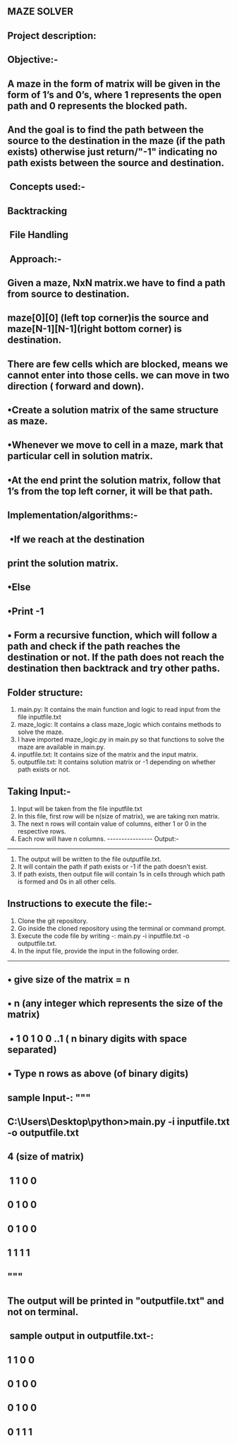 MAZE SOLVER
-----------
Project description:
--------------------
Objective:-
-----------
A maze in the form of matrix will be given in the form of 1’s and 0’s, where 1 represents the open
path and 0 represents the blocked path.
-----------
​And the goal is to find the path between the source to the destination in the maze (if the path exists) otherwise just return/"-1" indicating no path exists between the source and destination.
-----------
​
Concepts used:-
---------

Backtracking
---------
​
File Handling
----------
​
Approach:-
----------
Given a maze, NxN matrix.we have to find a path from source to destination. 
​
----------
maze[0][0] (left top corner)is the source and maze[N-1][N-1](right bottom corner) is destination. 
------------
There are few cells which are blocked, means we cannot enter into those cells. we can move in two direction ( forward and down).
---------------
•Create a solution matrix of the same structure as maze.
-----------------
•Whenever we move to cell in a maze, mark that particular cell in solution matrix.
-------------
•At the end print the solution matrix, follow that 1’s from the top left corner, it will be that path.
--------------
Implementation/algorithms:-
-------------
​
•If  we reach at the destination
---------------
print the solution matrix.
-------------
•Else
-----------
•Print -1
-------------
• Form a recursive function, which will follow a path and check if the path reaches the destination or not. If the path does not reach the destination then backtrack and try other paths.
--------------

Folder structure:
------------------
1. main.py: It contains the main function and logic to read input from the file inputfile.txt
2. maze_logic: It contains a class maze_logic which contains methods to solve the maze.
3. I have imported maze_logic.py in main.py so that functions to solve the maze are available in main.py.
4. inputfile.txt: It contains size of the matrix and the input matrix.
5. outputfile.txt: It contains solution matrix or -1 depending on whether path exists or not. 

Taking Input:-
---------------
1. Input will be taken from the file inputfile.txt
2. In this file, first row will be n(size of matrix), we are taking nxn matrix.
3. The next n rows will contain value of columns, either 1 or 0 in the respective rows.
4. Each row will have n columns.
----------------​
Output:-
-------
1. The output will be written to the file outputfile.txt.
2. It will contain the path if path exists or -1 if the path doesn't exist.
3. If path exists, then output file will contain 1s in cells through which path is formed and 0s in all other cells.

Instructions to execute the file:-
----------------------------------
1. Clone the git repository.
2. Go inside the cloned repository using the terminal or command prompt.
3. Execute the code file by writing -: main.py -i inputfile.txt -o outputfile.txt.
4. In the input file, provide the input in the following order.
-----------------------------------
​•	give size of the matrix = n​
-----------
•	n (any integer which represents the size  of the matrix)
-------------
​
•	1 0 1 0 0 ..1 ( n binary digits with space separated)
----------
•	Type n rows as above (of binary digits)
---------
sample Input-:
"""
-----------
C:\Users\Desktop\python>main.py -i inputfile.txt -o outputfile.txt
----------
4 (size of matrix)
------------
​
1 1 0 0
----------
0 1 0 0
-----------
0 1 0 0
-----------
1 1 1 1
----------
"""
-----------
​
The output will be printed in "outputfile.txt" and not on terminal.
---------------
​
sample output in outputfile.txt-:
----------
1 1 0 0
----------
0 1 0 0
----------
0 1 0 0
----------
0 1 1 1
----------

